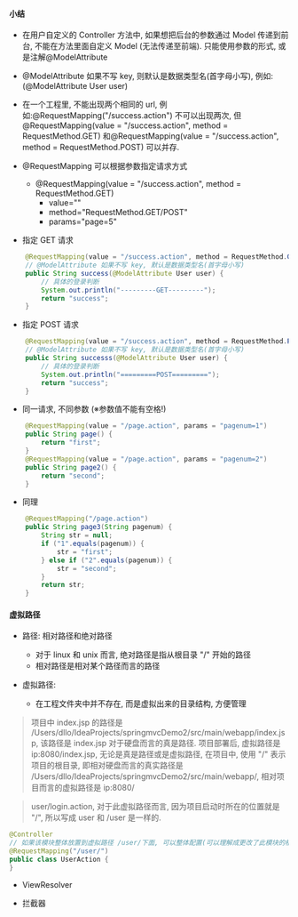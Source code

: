 #### 小结
- 在用户自定义的 Controller 方法中, 如果想把后台的参数通过 Model 传递到前台, 不能在方法里面自定义 Model (无法传递至前端). 只能使用参数的形式, 或是注解@ModelAttribute
- @ModelAttribute 如果不写 key, 则默认是数据类型名(首字母小写), 例如: (@ModelAttribute User user)
- 在一个工程里, 不能出现两个相同的 url, 例如:@RequestMapping("/success.action") 不可以出现两次,
但@RequestMapping(value = "/success.action", method = RequestMethod.GET)
和@RequestMapping(value = "/success.action", method = RequestMethod.POST)
可以并存.

- @RequestMapping 可以根据参数指定请求方式

    - @RequestMapping(value = "/success.action", method = RequestMethod.GET)
        - value=""
        - method="RequestMethod.GET/POST"
        - params="page=5"


- 指定 GET 请求
```java
    @RequestMapping(value = "/success.action", method = RequestMethod.GET)
    // @ModelAttribute 如果不写 key, 默认是数据类型名(首字母小写)
    public String success(@ModelAttribute User user) {
        // 具体的登录判断
        System.out.println("---------GET---------");
        return "success";
    }
```
- 指定 POST 请求
```java
    @RequestMapping(value = "/success.action", method = RequestMethod.POST)
    // @ModelAttribute 如果不写 key, 默认是数据类型名(首字母小写)
    public String successs(@ModelAttribute User user) {
        // 具体的登录判断
        System.out.println("=========POST=========");
        return "success";
    }
```

- 同一请求, 不同参数 (※参数值不能有空格!)
```java
    @RequestMapping(value = "/page.action", params = "pagenum=1")
    public String page() {
        return "first";
    }
    @RequestMapping(value = "/page.action", params = "pagenum=2")
    public String page2() {
        return "second";
    }
```
- 同理
```java
    @RequestMapping("/page.action")
    public String page3(String pagenum) {
        String str = null;
        if ("1".equals(pagenum)) {
            str = "first";
        } else if ("2".equals(pagenum)) {
            str = "second";
        }
        return str;
    }
```

#### 虚拟路径
- 路径: 相对路径和绝对路径
    - 对于 linux 和 unix 而言, 绝对路径是指从根目录 "/" 开始的路径
    - 相对路径是相对某个路径而言的路径

- 虚拟路径:
    - 在工程文件夹中并不存在, 而是虚拟出来的目录结构, 方便管理

> 项目中 index.jsp 的路径是 /Users/dllo/IdeaProjects/springmvcDemo2/src/main/webapp/index.jsp, 该路径是 index.jsp 对于硬盘而言的真是路径. 项目部署后, 虚拟路径是 ip:8080/index.jsp, 无论是真是路径或是虚拟路径, 在项目中, 使用 "/" 表示项目的根目录, 即相对硬盘而言的真实路径是 /Users/dllo/IdeaProjects/springmvcDemo2/src/main/webapp/, 相对项目而言的虚拟路径是 ip:8080/

> user/login.action, 对于此虚拟路径而言, 因为项目启动时所在的位置就是 "/", 所以写成 user 和 /user 是一样的.

```java
@Controller
// 如果该模块整体放置到虚拟路径 /user/下面, 可以整体配置(可以理解成更改了此模块的根路径为 /user/)
@RequestMapping("/user/")
public class UserAction {
}
```

- ViewResolver

- 拦截器
